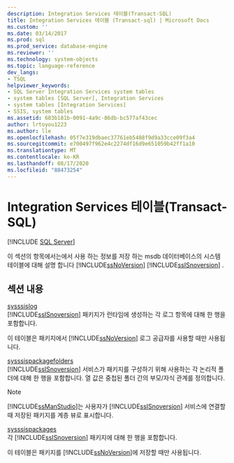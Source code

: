 ```yaml
---
description: Integration Services 테이블(Transact-SQL)
title: Integration Services 테이블 (Transact-sql) | Microsoft Docs
ms.custom: ''
ms.date: 03/14/2017
ms.prod: sql
ms.prod_service: database-engine
ms.reviewer: ''
ms.technology: system-objects
ms.topic: language-reference
dev_langs:
- TSQL
helpviewer_keywords:
- SQL Server Integration Services system tables
- system tables [SQL Server], Integration Services
- system tables [Integration Services]
- SSIS, system tables
ms.assetid: 683b181b-0091-4a9c-86db-bc577af43cec
author: lrtoyou1223
ms.author: lle
ms.openlocfilehash: 05f7e319dbaec37761eb5488f9d9a33cce09f3a4
ms.sourcegitcommit: e700497f962e4c2274df16d9e651059b42ff1a10
ms.translationtype: MT
ms.contentlocale: ko-KR
ms.lasthandoff: 08/17/2020
ms.locfileid: "88473254"
---
```

# <a name="integration-services-tables-transact-sql"></a>Integration Services 테이블(Transact-SQL)
[!INCLUDE [SQL Server](../../includes/applies-to-version/sqlserver.md)]

  이 섹션의 항목에서는에서 사용 하는 정보를 저장 하는 msdb 데이터베이스의 시스템 테이블에 대해 설명 합니다 [!INCLUDE[ssNoVersion](../../includes/ssnoversion-md.md)] [!INCLUDE[ssISnoversion](../../includes/ssisnoversion-md.md)] .  
  
## <a name="in-this-section"></a>섹션 내용  
 [sysssislog](../../relational-databases/system-tables/sysssislog-transact-sql.md)  
 [!INCLUDE[ssISnoversion](../../includes/ssisnoversion-md.md)] 패키지가 런타임에 생성하는 각 로그 항목에 대해 한 행을 포함합니다.  
  
 이 테이블은 패키지에서 [!INCLUDE[ssNoVersion](../../includes/ssnoversion-md.md)] 로그 공급자를 사용할 때만 사용됩니다.  
  
 [sysssispackagefolders](../../relational-databases/system-tables/sysssispackagefolders-transact-sql.md)  
 [!INCLUDE[ssISnoversion](../../includes/ssisnoversion-md.md)] 서비스가 패키지를 구성하기 위해 사용하는 각 논리적 폴더에 대해 한 행을 포함합니다. 열 값은 중첩된 폴더 간의 부모/자식 관계를 정의합니다.  
  
> [!NOTE]  
>  [!INCLUDE[ssManStudio](../../includes/ssmanstudio-md.md)]는 사용자가 [!INCLUDE[ssISnoversion](../../includes/ssisnoversion-md.md)] 서비스에 연결할 때 저장된 패키지를 계층 뷰로 표시합니다.  
  
 [sysssispackages](../../relational-databases/system-tables/sysssispackages-transact-sql.md)  
 각 [!INCLUDE[ssISnoversion](../../includes/ssisnoversion-md.md)] 패키지에 대해 한 행을 포함합니다.  
  
 이 테이블은 패키지를 [!INCLUDE[ssNoVersion](../../includes/ssnoversion-md.md)]에 저장할 때만 사용됩니다.  
  
  
